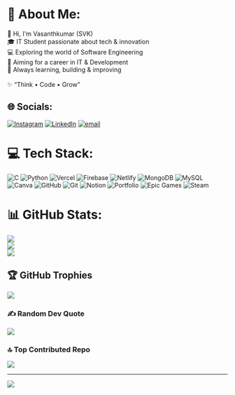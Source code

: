 # 💫 About Me:
👋 Hi, I'm Vasanthkumar (SVK)<br>🎓 IT Student passionate about tech & innovation<br>💻 Exploring the world of Software Engineering<br>🚀 Aiming for a career in IT & Development<br>🌱 Always learning, building & improving<br><br>✨ “Think • Code • Grow”


## 🌐 Socials:
[![Instagram](https://img.shields.io/badge/Instagram-%23E4405F.svg?logo=Instagram&logoColor=white)](https://instagram.com/svk_vasanthkumar) [![LinkedIn](https://img.shields.io/badge/LinkedIn-%230077B5.svg?logo=linkedin&logoColor=white)](https://linkedin.com/in/svk-vasanthkumar) [![email](https://img.shields.io/badge/Email-D14836?logo=gmail&logoColor=white)](mailto:vasanth636807@gmail.com) 

# 💻 Tech Stack:
![C](https://img.shields.io/badge/c-%2300599C.svg?style=flat&logo=c&logoColor=white) ![Python](https://img.shields.io/badge/python-3670A0?style=flat&logo=python&logoColor=ffdd54) ![Vercel](https://img.shields.io/badge/vercel-%23000000.svg?style=flat&logo=vercel&logoColor=white) ![Firebase](https://img.shields.io/badge/firebase-%23039BE5.svg?style=flat&logo=firebase) ![Netlify](https://img.shields.io/badge/netlify-%23000000.svg?style=flat&logo=netlify&logoColor=#00C7B7) ![MongoDB](https://img.shields.io/badge/MongoDB-%234ea94b.svg?style=flat&logo=mongodb&logoColor=white) ![MySQL](https://img.shields.io/badge/mysql-4479A1.svg?style=flat&logo=mysql&logoColor=white) ![Canva](https://img.shields.io/badge/Canva-%2300C4CC.svg?style=flat&logo=Canva&logoColor=white) ![GitHub](https://img.shields.io/badge/github-%23121011.svg?style=flat&logo=github&logoColor=white) ![Git](https://img.shields.io/badge/git-%23F05033.svg?style=flat&logo=git&logoColor=white) ![Notion](https://img.shields.io/badge/Notion-%23000000.svg?style=flat&logo=notion&logoColor=white) ![Portfolio](https://img.shields.io/badge/Portfolio-%23000000.svg?style=flat&logo=firefox&logoColor=#FF7139) ![Epic Games](https://img.shields.io/badge/epicgames-%23313131.svg?style=flat&logo=epicgames&logoColor=white) ![Steam](https://img.shields.io/badge/steam-%23000000.svg?style=flat&logo=steam&logoColor=white)
# 📊 GitHub Stats:
![](https://github-readme-stats.vercel.app/api?username=svk-vasanthkumar&theme=one_dark_pro&hide_border=false&include_all_commits=true&count_private=false)<br/>
![](https://nirzak-streak-stats.vercel.app/?user=svk-vasanthkumar&theme=one_dark_pro&hide_border=false)<br/>
![](https://github-readme-stats.vercel.app/api/top-langs/?username=svk-vasanthkumar&theme=one_dark_pro&hide_border=false&include_all_commits=true&count_private=false&layout=compact)

## 🏆 GitHub Trophies
![](https://github-profile-trophy.vercel.app/?username=svk-vasanthkumar&theme=radical&no-frame=true&no-bg=true&margin-w=4)

### ✍️ Random Dev Quote
![](https://quotes-github-readme.vercel.app/api?type=horizontal&theme=dark)

### 🔝 Top Contributed Repo
![](https://github-contributor-stats.vercel.app/api?username=svk-vasanthkumar&limit=5&theme=codeSTACKr&combine_all_yearly_contributions=true)

---
[![](https://visitcount.itsvg.in/api?id=svk-vasanthkumar&icon=1&color=4)](https://visitcount.itsvg.in)

<!-- Proudly created with GPRM ( https://gprm.itsvg.in ) -->
